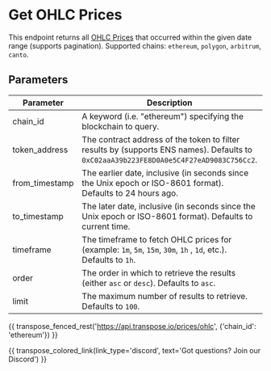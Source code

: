 # Get OHLC Prices

This endpoint returns all [OHLC Prices](../models/ohlc.md) that occurred within the given date range (supports pagination). Supported chains: `ethereum`, `polygon`, `arbitrum`, `canto`.

## Parameters
| Parameter     | Description                                                                          | Type     | 
|---------------|--------------------------------------------------------------------------------------|----------|
| chain_id      | A keyword (i.e. "ethereum") specifying the blockchain to query. | `string` | 
| token_address | The contract address of the token to filter results by (supports ENS names). Defaults to `0xC02aaA39b223FE8D0A0e5C4F27eAD9083C756Cc2`.   | `string` | 
| from_timestamp | The earlier date, inclusive (in seconds since the Unix epoch or ISO-8601 format). Defaults to 24 hours ago.   | `date-time` | 
| to_timestamp | The later date, inclusive (in seconds since the Unix epoch or ISO-8601 format). Defaults to current time.   | `date-time` | 
| timeframe | The timeframe to fetch OHLC prices for (example: `1m`, `5m`, `15m`, `30m`, `1h` , `1d`, etc.). Defaults to `1h`.   | `string` |
| order | The order in which to retrieve the results (either `asc` or `desc`). Defaults to `asc`.  | `string` | 
| limit | The maximum number of results to retrieve. Defaults to `100`. | `string` |

{{ transpose_fenced_rest('https://api.transpose.io/prices/ohlc', {'chain_id': 'ethereum'}) }}

{{ transpose_colored_link(link_type='discord', text='Got questions?  Join our Discord') }}